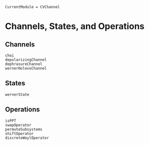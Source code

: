 ```@meta
CurrentModule = CVChannel
```
# Channels, States, and Operations

## Channels

```@docs
choi
depolarizingChannel
dephrasureChannel
wernerHolevoChannel
```

## States

```@docs
wernerState
```

## Operations

```@docs
isPPT
swapOperator
permuteSubsystems
shiftOperator
discreteWeylOperator
```
